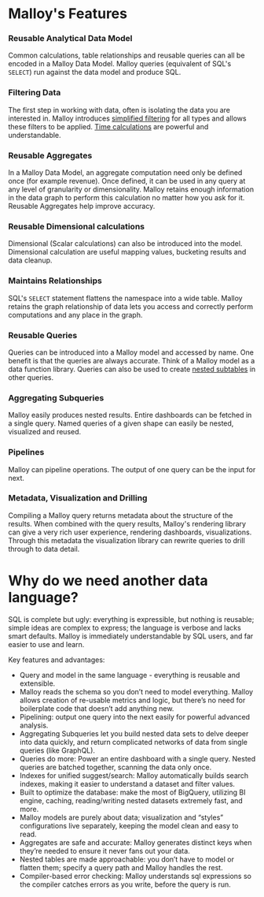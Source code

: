 # Malloy's Features

### Reusable Analytical Data Model
Common calculations, table relationships and reusable queries can all be encoded in a Malloy
Data Model.  Malloy queries (equivalent of SQL's <code>SELECT</code>) run against the data model and
produce SQL.

### Filtering Data
The first step in working with data, often is isolating the data you are interested in.
Malloy introduces [simplified filtering](language/filters.md) for all types and allows these filters to be
applied.  [Time calculations](language/time-ranges.md) are powerful and understandable.

### Reusable Aggregates
In a Malloy Data Model, an aggregate computation need only be defined once (for example revenue).  Once defined, it can be used
in any query at any level of granularity or dimensionality. Malloy retains enough information in the data graph
to perform this calculation no matter how you ask for it. Reusable Aggregates help improve accuracy.

### Reusable Dimensional calculations
Dimensional (Scalar calculations) can also be introduced into the model. Dimensional calculation are useful
mapping values, bucketing results and data cleanup.

### Maintains Relationships
SQL's <code>SELECT</code> statement flattens the namespace into a wide table. Malloy retains the graph relationship
of data lets you access and correctly perform computations and any place in the graph.

### Reusable Queries
Queries can be introduced into a Malloy model and accessed by name.  One benefit is that the
queries are always accurate.  Think of a Malloy model as a data function library.
Queries can also be used to create [nested subtables](nesting.md) in other queries.

### Aggregating Subqueries
Malloy easily produces nested results.  Entire dashboards can be fetched in a single query.
Named queries of a given shape can easily be nested, visualized and reused.

### Pipelines
 Malloy can pipeline operations.  The output of one query can be the input for next.

### Metadata, Visualization and Drilling
Compiling a Malloy query returns metadata about the structure of the results. When combined with the query results, Malloy's rendering library can give a very
rich user experience, rendering dashboards, visualizations.  Through this metadata
the visualization library can rewrite queries to drill through to data detail.

# Why do we need another data language?

SQL is complete but ugly: everything is expressible, but nothing is reusable; simple ideas are complex to express; the language is verbose and lacks smart defaults. Malloy is immediately understandable by SQL users, and far easier to use and learn.

Key features and advantages:

- Query and model in the same language - everything is reusable and extensible.
- Malloy reads the schema so you don’t need to model everything. Malloy allows creation of re-usable metrics and logic, but there’s no need for boilerplate code that doesn’t add anything new.
- Pipelining: output one query into the next easily for powerful advanced analysis.
- Aggregating Subqueries let you build nested data sets to delve deeper into data quickly, and return complicated networks of data from single queries (like GraphQL).
- Queries do more: Power an entire dashboard with a single query. Nested queries are batched together, scanning the data only once.
- Indexes for unified suggest/search: Malloy automatically builds search indexes, making it easier to understand a dataset and filter values.
- Built to optimize the database: make the most of BigQuery, utilizing BI engine, caching, reading/writing nested datasets extremely fast, and more.
- Malloy models are purely about data; visualization and “styles” configurations live separately, keeping the model clean and easy to read.
- Aggregates are safe and accurate: Malloy generates distinct keys when they’re needed to ensure it never fans out your data.
- Nested tables are made approachable: you don’t have to model or flatten them; specify a query path and Malloy handles the rest.
- Compiler-based error checking: Malloy understands sql expressions so the compiler catches errors as you write, before the query is run.